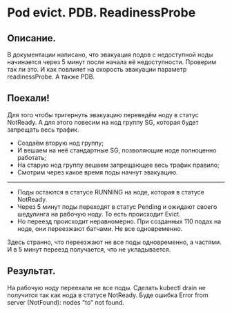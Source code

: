 # Pod evict. PDB. ReadinessProbe

## Описание.
В документации написано, что эвакуация подов с недоступной ноды начинается через 5 минут после начала её недоступности.
Проверим так ли это. И как повлияет на скорость эвакуации параметр readinessProbe. А также PDB.

## Поехали!
Для того чтобы тригернуть эвакуацию переведём ноду в статус NotReady. А для этого повесим на нод группу SG, которая будет запрещать весь трафик.

* Создаём вторую нод группу;
* И вешаем на неё стандартные SG, позволяющие ноде полноценно работать;
* На старую нод группу вешаем запрещающее весь трафик правило;
* Смотрим через какое время поды начнут эвакуацию.
---------------------------------------------------------------------------

* Поды остаются в статусе RUNNING на ноде, которая в статусе NotReady.
* Через 5 минут поды переходят в статус Pending и ожидают своего шедулинга на рабочую ноду. То есть происходит Evict.
* Но переезд происходит неравномерно. При созданных 110 подах на ноде, они переезжают батчами. Не все одновременно.

Здесь странно, что переезжают не все поды одновременно, а частями. И в 5 минут переезд получается, что не укладывается.

## Результат.
На рабочую ноду переехали не все поды. Cделать kubectl drain <nodeName> не получится так как нода в статусе NotReady.
Буде ошибка Error from server (NotFound): nodes "to" not found.
